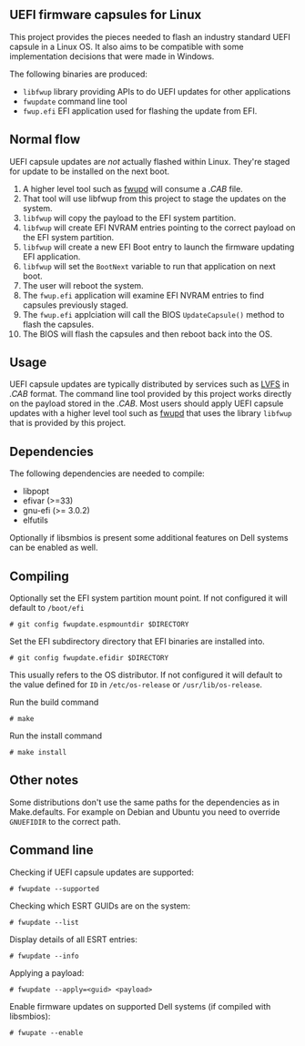 UEFI firmware capsules for Linux
--------
This project provides the pieces needed to flash an industry standard UEFI capsule in a Linux OS.
It also aims to be compatible with some implementation decisions that were made in Windows.

The following binaries are produced:
 * `libfwup` library providing APIs to do UEFI updates for other applications
 * `fwupdate` command line tool
 * `fwup.efi` EFI application used for flashing the update from EFI.

## Normal flow
UEFI capsule updates are _not_ actually flashed within Linux.  They're staged for update to
be installed on the next boot.

1. A higher level tool such as [fwupd](https://github.com/hughsie/fwupd) will consume a _.CAB_ file.
2. That tool will use libfwup from this project to stage the updates on the system.
3. `libfwup` will copy the payload to the EFI system partition.
4. `libfwup` will create EFI NVRAM entries pointing to the correct payload on the EFI system partition.
5. `libfwup` will create a new EFI Boot entry to launch the firmware updating EFI application.
6. `libfwup` will set the `BootNext` variable to run that application on next boot.
7. The user will reboot the system.
8. The `fwup.efi` application will examine EFI NVRAM entries to find capsules previously staged.
9. The `fwup.efi` applciation will call the BIOS `UpdateCapsule()` method to flash the capsules.
10. The BIOS will flash the capsules and then reboot back into the OS.

## Usage
UEFI capsule updates are typically distributed by services such as [LVFS](https://fwupd.org) in _.CAB_ format.  The command line tool provided by this project works directly on the
payload stored in the *.CAB*.
Most users should apply UEFI capsule updates with a higher level tool such as [fwupd](https://github.com/hughsie/fwupd) that uses the library `libfwup` that is provided by this project.

## Dependencies
The following dependencies are needed to compile:
 * libpopt
 * efivar (>=33)
 * gnu-efi (>= 3.0.2)
 * elfutils

Optionally if libsmbios is present some additional features on Dell systems can be enabled
as well.

## Compiling

Optionally set the EFI system partition mount point.  If not configured it will default to `/boot/efi`
```
# git config fwupdate.espmountdir $DIRECTORY
```

Set the EFI subdirectory directory that EFI binaries are installed into.
```
# git config fwupdate.efidir $DIRECTORY
```
This usually refers to the OS distributor.  If not configured it will default to the value defined for `ID` in `/etc/os-release` or `/usr/lib/os-release`.

Run the build command
```
# make
```

Run the install command
```
# make install
```

## Other notes
Some distributions don't use the same paths for the dependencies as in Make.defaults.
For example on Debian and Ubuntu you need to override `GNUEFIDIR` to the correct path.

## Command line
Checking if UEFI capsule updates are supported:
```
# fwupdate --supported
```

Checking which ESRT GUIDs are on the system:
```
# fwupdate --list
```

Display details of all ESRT entries:
```
# fwupdate --info
```

Applying a payload:
```
# fwupdate --apply=<guid> <payload>
```

Enable firmware updates on supported Dell systems (if compiled with libsmbios):
```
# fwupate --enable
```

